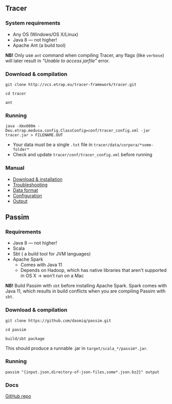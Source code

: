 ## Tracer

### System requirements

* Any OS (Windows/OS X/Linux)
* Java 8 — not higher!
* Apache Ant (a build tool)

**NB!** Only use `ant` command when compiling Tracer, any flags (like `verbose`) will later result in *“Unable to access jarfile”* error. 

### Download & compilation

`git clone http://vcs.etrap.eu/tracer-framework/tracer.git`

`cd tracer`

`ant`

### Running

`java -Xmx600m -Deu.etrap.medusa.config.ClassConfig=conf/tracer_config.xml -jar tracer.jar > FILENAME.OUT`

* Your data must be a single `.txt` file in `tracer/data/corpora/*some-folder*`
* Check and update `tracer/conf/tracer_config.xml` before running

### Manual

* [Download & installation](https://gfranzini.gitbooks.io/tracer/content/manual/download-and-installation.html)
* [Troubleshooting](https://gfranzini.gitbooks.io/tracer/content/support/troubleshooting/)
* [Data format](https://gfranzini.gitbooks.io/tracer/content/manual/corpus-preparation.html)
* [Configuration](https://gfranzini.gitbooks.io/tracer/content/manual/configuration/)
* [Output](https://gfranzini.gitbooks.io/tracer/content/manual/results-and-computed-files.html)

## Passim

### Requirements

* Java 8 — not higher!
* Scala
* Sbt ( a build tool for JVM languages)
* Apache Spark
  * Comes with Java 11
  * Depends on Hadoop, which has native libraries that aren't supported in OS X → won’t run on a Mac

**NB!** Build Passim with `sbt` before installing Apache Spark. Spark comes with Java 11, which results in build conflicts when you are compiling Passim with `sbt`.

### Download & compilation

`git clone https://github.com/dasmiq/passim.git`

`cd passim`

`build/sbt package`

This should produce a runnable .jar in `target/scala_*/passim*.jar`.

### Running

`passim "{input.json,directory-of-json-files,some*.json.bz2}" output`

### Docs
[GitHub repo](https://github.com/dasmiq/passim)
